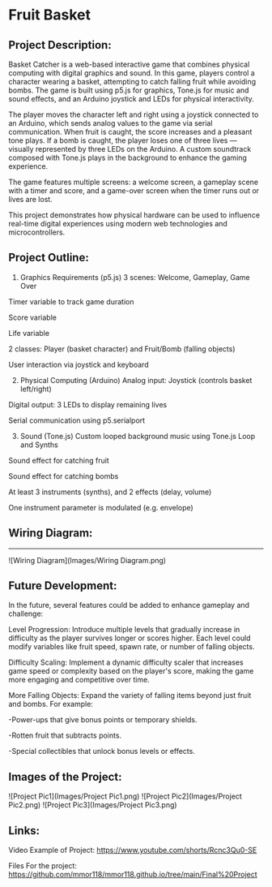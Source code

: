 # Fruit Basket

Project Description:
-----------------------------------------------------------------------------------------
Basket Catcher is a web-based interactive game that combines physical computing with digital graphics and sound. In this game, players control a character wearing a basket, attempting to catch falling fruit while avoiding bombs. The game is built using p5.js for graphics, Tone.js for music and sound effects, and an Arduino joystick and LEDs for physical interactivity.

The player moves the character left and right using a joystick connected to an Arduino, which sends analog values to the game via serial communication. When fruit is caught, the score increases and a pleasant tone plays. If a bomb is caught, the player loses one of three lives — visually represented by three LEDs on the Arduino. A custom soundtrack composed with Tone.js plays in the background to enhance the gaming experience.

The game features multiple screens: a welcome screen, a gameplay scene with a timer and score, and a game-over screen when the timer runs out or lives are lost.

This project demonstrates how physical hardware can be used to influence real-time digital experiences using modern web technologies and microcontrollers.

Project Outline:
-----------------------------------------------------------------------------------------
1. Graphics Requirements (p5.js)
 3 scenes: Welcome, Gameplay, Game Over

 Timer variable to track game duration

 Score variable

 Life variable

 2 classes: Player (basket character) and Fruit/Bomb (falling objects)

 User interaction via joystick and keyboard

2. Physical Computing (Arduino)
 Analog input: Joystick (controls basket left/right)

 Digital output: 3 LEDs to display remaining lives

 Serial communication using p5.serialport

3. Sound (Tone.js)
 Custom looped background music using Tone.js Loop and Synths

 Sound effect for catching fruit

 Sound effect for catching bombs

 At least 3 instruments (synths), and 2 effects (delay, volume)

 One instrument parameter is modulated (e.g. envelope)

 ## Wiring Diagram:
 -----------------------------------------------------------------------------------------

![Wiring Diagram](Images/Wiring Diagram.png)

Future Development:
-----------------------------------------------------------------------------------------

In the future, several features could be added to enhance gameplay and challenge:


Level Progression: Introduce multiple levels that gradually increase in difficulty as the player survives longer or scores higher. Each level could modify variables like fruit speed, spawn rate, or number of falling objects.

Difficulty Scaling: Implement a dynamic difficulty scaler that increases game speed or complexity based on the player's score, making the game more engaging and competitive over time.

More Falling Objects: Expand the variety of falling items beyond just fruit and bombs. For example:

-Power-ups that give bonus points or temporary shields.

-Rotten fruit that subtracts points.

-Special collectibles that unlock bonus levels or effects.

Images of the Project:
-----------------------------------------------------------------------------------------
![Project Pic1](Images/Project Pic1.png)
![Project Pic2](Images/Project Pic2.png)
![Project Pic3](Images/Project Pic3.png)

Links:
-----------------------------------------------------------------------------------------
Video Example of Project:
https://www.youtube.com/shorts/Rcnc3Qu0-SE

Files For the project:
https://github.com/mmor118/mmor118.github.io/tree/main/Final%20Project

